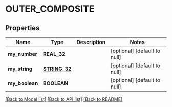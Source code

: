 # OUTER_COMPOSITE

## Properties
Name | Type | Description | Notes
------------ | ------------- | ------------- | -------------
**my_number** | **REAL_32** |  | [optional] [default to null]
**my_string** | [**STRING_32**](STRING_32.md) |  | [optional] [default to null]
**my_boolean** | **BOOLEAN** |  | [optional] [default to null]

[[Back to Model list]](../README.md#documentation-for-models) [[Back to API list]](../README.md#documentation-for-api-endpoints) [[Back to README]](../README.md)


